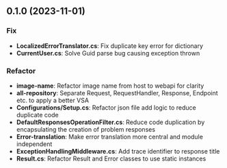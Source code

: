 ## 0.1.0 (2023-11-01)

### Fix

- **LocalizedErrorTranslator.cs**: Fix duplicate key error for dictionary
- **CurrentUser.cs**: Solve Guid parse bug causing exception thrown

### Refactor

- **image-name**: Refactor image name from host to webapi for clarity
- **all-repository**: Separate Request, RequestHandler, Response, Endpoint etc. to apply a better VSA
- **Configurations/Setup.cs**: Refactor json file add logic to reduce duplicate code
- **DefaultResponsesOperationFilter.cs**: Reduce code duplication by encapsulating the creation of problem responses
- **Error-translation**: Make error translation more central and module independent
- **ExceptionHandlingMiddleware.cs**: Add trace identifier to response title
- **Result.cs**: Refactor Result and Error classes to use static instances
